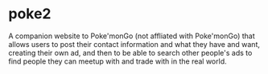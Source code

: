 # poke2

A companion website to Poke'monGo (not affliated with Poke'monGo) that allows users to 
post their contact information and what they have and want, creating their own ad, and
then to be able to search other people's ads to find people they can meetup with and trade with
in the real world. 

